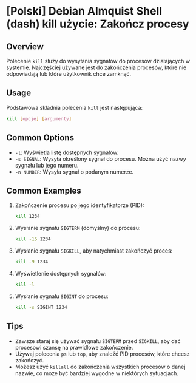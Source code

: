 # [Polski] Debian Almquist Shell (dash) kill użycie: Zakończ procesy

## Overview
Polecenie `kill` służy do wysyłania sygnałów do procesów działających w systemie. Najczęściej używane jest do zakończenia procesów, które nie odpowiadają lub które użytkownik chce zamknąć.

## Usage
Podstawowa składnia polecenia `kill` jest następująca:

```bash
kill [opcje] [argumenty]
```

## Common Options
- `-l`: Wyświetla listę dostępnych sygnałów.
- `-s SIGNAL`: Wysyła określony sygnał do procesu. Można użyć nazwy sygnału lub jego numeru.
- `-n NUMBER`: Wysyła sygnał o podanym numerze.

## Common Examples
1. Zakończenie procesu po jego identyfikatorze (PID):
   ```bash
   kill 1234
   ```

2. Wysłanie sygnału `SIGTERM` (domyślny) do procesu:
   ```bash
   kill -15 1234
   ```

3. Wysłanie sygnału `SIGKILL`, aby natychmiast zakończyć proces:
   ```bash
   kill -9 1234
   ```

4. Wyświetlenie dostępnych sygnałów:
   ```bash
   kill -l
   ```

5. Wysłanie sygnału `SIGINT` do procesu:
   ```bash
   kill -s SIGINT 1234
   ```

## Tips
- Zawsze staraj się używać sygnału `SIGTERM` przed `SIGKILL`, aby dać procesowi szansę na prawidłowe zakończenie.
- Używaj polecenia `ps` lub `top`, aby znaleźć PID procesów, które chcesz zakończyć.
- Możesz użyć `killall` do zakończenia wszystkich procesów o danej nazwie, co może być bardziej wygodne w niektórych sytuacjach.